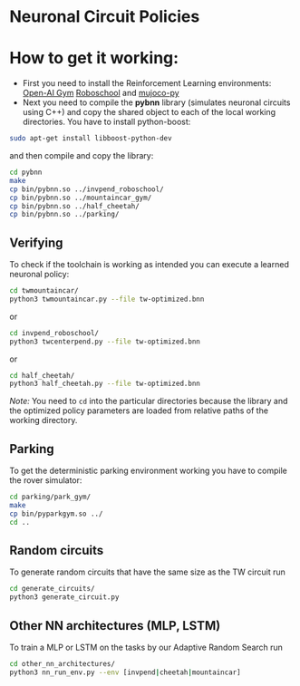 # Neuronal Circuit Policies

# How to get it working:
- First you need to install the Reinforcement Learning environments: [Open-AI Gym](https://gym.openai.com/) [Roboschool](https://github.com/openai/roboschool) and [mujoco-py](https://github.com/openai/mujoco-py)
- Next you need to compile the **pybnn** library (simulates neuronal circuits using C++) and copy the shared object to each of the local working directories. You have to install python-boost:
```bash
sudo apt-get install libboost-python-dev
```
and then compile and copy the library:
```bash
cd pybnn
make
cp bin/pybnn.so ../invpend_roboschool/
cp bin/pybnn.so ../mountaincar_gym/
cp bin/pybnn.so ../half_cheetah/
cp bin/pybnn.so ../parking/
```

## Verifying
To check if the toolchain is working as intended you can execute a learned neuronal policy:
```bash
cd twmountaincar/
python3 twmountaincar.py --file tw-optimized.bnn
```
or
```bash
cd invpend_roboschool/
python3 twcenterpend.py --file tw-optimized.bnn
```
or
```bash
cd half_cheetah/
python3 half_cheetah.py --file tw-optimized.bnn
```

*Note:* You need to `cd` into the particular directories because the library and the optimized policy parameters are loaded from relative paths of the working directory.

## Parking
To get the deterministic parking environment working you have to compile the rover simulator:
```bash
cd parking/park_gym/
make
cp bin/pyparkgym.so ../
cd ..
```

## Random circuits
To generate random circuits that have the same size as the TW circuit run
```bash
cd generate_circuits/
python3 generate_circuit.py
```

## Other NN architectures (MLP, LSTM)
To train a MLP or LSTM on the tasks by our Adaptive Random Search run
```bash
cd other_nn_architectures/
python3 nn_run_env.py --env [invpend|cheetah|mountaincar]
```
